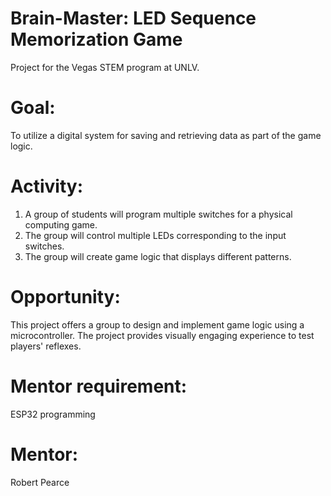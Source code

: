 # Brain-Master: LED Sequence Memorization Game
Project for the Vegas STEM program at UNLV.


# Goal:
To utilize a digital system for saving and retrieving data as part of the game logic.

# Activity:
1) A group of students will program multiple switches for a physical computing game.
2) The group will control multiple LEDs corresponding to the input switches.
3) The group will create game logic that displays different patterns.

# Opportunity:
This project offers a group to design and implement game logic using a microcontroller. The project provides visually engaging experience to test players' reflexes.

# Mentor requirement:
ESP32 programming

# Mentor: 
Robert Pearce
